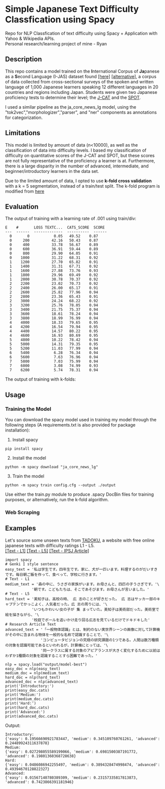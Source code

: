 # Simple Japanese Text Difficulty Classfication using Spacy
Repo for NLP Classfication of text difficulty using Spacy + Application with Yahoo & Wikipedia APIs.  
Personal research/learning project of mine - Ryan
## Description
This repo contains a model trained on the **I**nternational Corpus of **Ja**panese as a **S**econd Language (I-JAS) dataset found [[here]](https://chunagon.ninjal.ac.jp) [[alternative]](https://www2.ninjal.ac.jp/jll/lsaj/), a corpus of data collected from cross-sectional surveys of the spoken and written language of 1,000 Japanese learners speaking 12 different languages ​​in 20 countries and regions including Japan. Students were given two Japanese proficiency tests to determine their level; the [J-CAT](https://www.waseda.jp/inst/cjl/assets/uploads/2018/02/jcat_manual.pdf) and the [SPOT](https://ttbj.cegloc.tsukuba.ac.jp/en/p1.html#pageLink02).  

I used a similar pipeline as the ja_core_news_lg model, using the "tok2vec","morphologizer","parser", and "ner" components as annotations for categorization. 
## Limitations
This model is limited by amount of data (n<10000), as well as the classification of data into difficulty levels. I based my classification of difficulty on quantitative scores of the J-CAT and SPOT, but these scores are not fully representative of the proficiency a learner is at. Furthermore, there is a large disparity in the number of advanced, intermediate, and beginner/introductory learners in the data set.
  
Due to the limited amount of data, I opted to use **k-fold cross validation** with a k = 5 segmentation, instead of a train/test split. The k-fold program is modified from [here](https://github.com/explosion/projects/blob/v3/tutorials/parser_low_resource/scripts/kfold.py)
## Evaluation
The output of training with a learning rate of .001 using train/div:
```
E    #       LOSS TEXTC...  CATS_SCORE  SCORE
---  ------  -------------  ----------  ------
  0       0           0.05   49.52    0.87
  0     200          42.16   50.43    0.87
  0     400          33.78   56.67    0.89
  0     600          36.91   59.44    0.89
  0     800          29.90   64.05    0.91
  0    1000          31.22   68.31    0.92
  1    1200          27.70   65.82    0.91
  1    1400          31.31   67.71    0.92
  1    1600          27.88   73.76    0.93
  1    1800          29.96   69.49    0.92
  1    2000          30.78   70.37    0.92
  2    2200          23.02   70.73    0.92
  2    2400          26.00   65.17    0.91
  2    2600          25.82   77.96    0.94
  2    2800          23.36   65.43    0.91
  2    3000          24.24   68.22    0.92
  3    3200          25.76   78.05    0.94
  3    3400          21.75   75.37    0.94
  3    3600          18.61   78.24    0.94
  3    3800          18.99   76.99    0.94
  4    4000          18.33   79.65    0.95
  4    4200          16.54   79.94    0.95
  4    4400          14.57   80.22    0.95
  4    4600          16.93   80.69    0.95
  5    4800          10.22   78.42    0.94
  5    5000          14.31   79.35    0.95
  5    5200          11.03   77.99    0.94
  6    5400           6.28   76.34    0.94
  6    5600           7.63   76.96    0.94
  7    5800           7.03   75.99    0.94
  7    6000           3.08   74.99    0.93
  7    6200           5.74   78.31    0.94
```
The output of training with k-folds:
## Usage
### Training the Model
You can download the spacy model used in training my model through the following steps (A requirements.txt is also provided for package installation):
1. Install spacy
```
pip install spacy
```
2. Install the model
```
python -m spacy download "ja_core_news_lg"
``` 
3. Train the model
```
python -m spacy train config.cfg --output ./output
```
Use either the train.py module to produce .spacy DocBin files for training purposes, or alternatively, run the k-fold algorithm.
### Web Scraping
## Examples
Let's source some unseen texts from [TADOKU](https://tadoku.org/japanese/en/free-books-en/), a website with free online japanese texts with difficulty ratings L1 - L5.  
[[Text - L1]](https://tadoku.org/japanese/book/7348/) [[Text - L5]](https://tadoku.org/japanese/book/6238/) [[Text - IPSJ Article]](http://id.nii.ac.jp/1001/00017938/)
```
import spacy
# Genki I style sentence
easy_text = '私は学生です。四年生です。家に、犬が一匹います。料理するのがだいすきです。毎日朝ご飯を作って、食べって、学校に行きます。'
# Text - L1
medium_text = '森の中に、うさぎの家族がいます。お母さんと、四匹の子うさぎです。'\
            '朝です。こどもたちは、そこであそびます。お母さんが言いました。'
# Text - L5
hard_text = '美知子は、高校の時、 広 志のことが好きだった。 広 志はサッカー部のキャプテンでかっこよく、人気者だった。広 志の周りには、'\
            'いつもかわいい女の子が 集 まっていた。美知子は美術部だった。美術室で絵を描きながら、'\
            '校庭でボールを追いかけ走り回る広志を見ているだけでドキドキした'
# Research Article Text
advanced_text = '「一般物体認識」とは、制約のない実世界シーンの画像に対して計算機がその中に含まれる物体を一般的な名称で認識することで、'\
                'コンピュータビジョンの究極の研究課題の1つである。人間は数万種類の対象を認識可能であるといわれるが，計算機にとっては、'\
                '同一クラスに属する対象のアピアランスが大きく変化するために以前はわずか1種類の対象を認識することすら困難であった。'

nlp = spacy.load("output/model-best")
easy_doc = nlp(easy_text)
medium_doc = nlp(medium_text)
hard_doc = nlp(hard_text)
advanced_doc = nlp(advanced_text)
print('Introductory:')
print(easy_doc.cats)
print('Medium:')
print(medium_doc.cats)
print('Hard:')
print(hard_doc.cats)
print('Advanced:')
print(advanced_doc.cats)
```
Output:
```
Introductory:
{'easy': 0.19566690921783447, 'medium': 0.345109760761261, 'advanced': 0.24489924311637878}
Medium:
{'easy': 0.027298055589199066, 'medium': 0.6981500387191772, 'advanced': 0.19801360368728638}
Hard:
{'easy': 0.0486086942255497, 'medium': 0.3894328474998474, 'advanced': 0.49394670128822327}
Advanced:
{'easy': 0.01567140780389309, 'medium': 0.23157335817813873, 'advanced': 0.7423866391181946}
```
